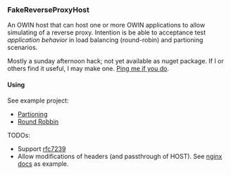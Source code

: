 ### FakeReverseProxyHost
An OWIN host that can host one or more OWIN applications to allow simulating of a reverse proxy. Intention is be able to acceptance test _application behavior_ in load balancing (round-robin) and partioning scenarios.

Mostly a sunday afternoon hack; not yet available as nuget package. If I or others find it useful, I may make one. [Ping me if you do](https://twitter.com/randompunter).

#### Using

See example project:

 - [Partioning](https://github.com/damianh/FakeReverseProxyHost/blob/master/src/FakeReverseProxy.Example/ExamplePartionTests.cs)
 - [Round Robbin](https://github.com/damianh/FakeReverseProxyHost/blob/master/src/FakeReverseProxy.Example/ExamplesRoundRobinTests.cs)

TODOs:

 - Support [rfc7239](https://tools.ietf.org/html/rfc7239)
 - Allow modifications of headers (and passthrough of HOST). See [nginx docs](http://nginx.com/resources/admin-guide/reverse-proxy/) as example.
